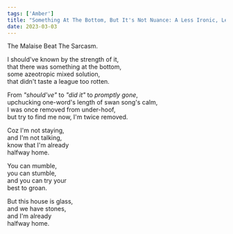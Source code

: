 ```yaml
---
tags: ['Amber']
title: "Something At The Bottom, But It's Not Nuance: A Less Ironic, Less Romantic Recount."
date: 2023-03-03
---
```


The Malaise Beat The Sarcasm.

I should've known by the strength of it,  
that there was something at the bottom,  
some azeotropic mixed solution,  
that didn't taste a league too rotten.

From *"should've"* to *"did it"* to *promptly gone*,  
upchucking one-word's length of swan song's calm,  
I was once removed from under-hoof,  
but try to find me now, I'm twice removed.

Coz I'm not staying,  
and I'm not talking,  
know that I'm already  
halfway home. 

You can mumble,  
you can stumble,  
and you can try your  
best to groan.

But this house is glass,  
and we have stones,  
and I'm already  
halfway home.